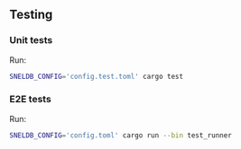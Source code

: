 ## Testing

### Unit tests

Run:

```bash
SNELDB_CONFIG='config.test.toml' cargo test
```

### E2E tests

Run:

```bash
SNELDB_CONFIG='config.toml' cargo run --bin test_runner
```
